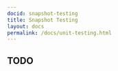 ```yaml
---
docid: snapshot-testing
title: Snapshot Testing
layout: docs
permalink: /docs/unit-testing.html
---
```


## TODO
